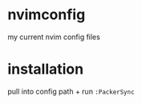 # nvimconfig
my current nvim config files

# installation
pull into config path + run `:PackerSync`

